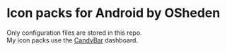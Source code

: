 # Icon packs for Android by OSheden

Only configuration files are stored in this repo.  
My icon packs use the [CandyBar](https://github.com/danimahardhika/candybar-library) dashboard.
